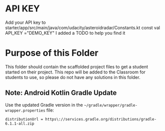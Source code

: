 # API KEY
Add your API key to starter/app/src/main/java/com/udacity/asteroidradar/Constants.kt 
    const val API_KEY ="DEMO_KEY"
I added a TODO to help you find it

# Purpose of this Folder

This folder should contain the scaffolded project files to get a student started on their project. This repo will be added to the Classroom for students to use, so please do not have any solutions in this folder.

## Note: Android Kotlin Gradle Update
Use the updated Gradle version in the `~/gradle/wrapper/gradle-wrapper.properties` file:
```
distributionUrl = https\://services.gradle.org/distributions/gradle-6.1.1-all.zip
```
